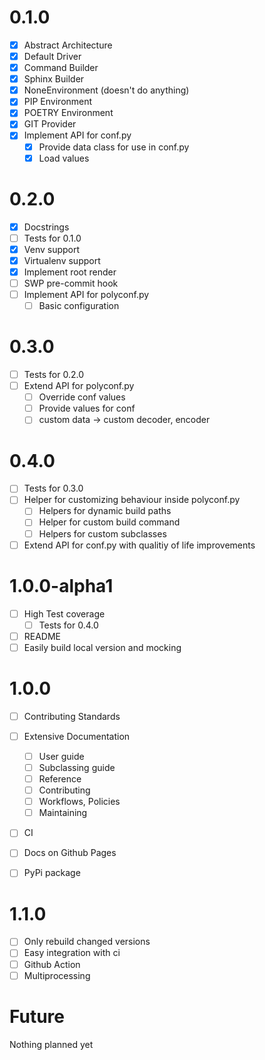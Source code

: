 # 0.1.0

- [x] Abstract Architecture
- [x] Default Driver
- [x] Command Builder
- [x] Sphinx Builder
- [x] NoneEnvironment (doesn't do anything)
- [x] PIP Environment
- [x] POETRY Environment
- [x] GIT Provider
- [x] Implement API for conf.py
  - [x] Provide data class for use in conf.py
  - [x] Load values

# 0.2.0

- [x] Docstrings
- [ ] Tests for 0.1.0
- [x] Venv support
- [x] Virtualenv support
- [x] Implement root render
- [ ] SWP pre-commit hook
- [ ] Implement API for polyconf.py
  - [ ] Basic configuration

# 0.3.0

- [ ] Tests for 0.2.0
- [ ] Extend API for polyconf.py
  - [ ] Override conf values
  - [ ] Provide values for conf
  - [ ] custom data -> custom decoder, encoder

# 0.4.0

- [ ] Tests for 0.3.0
- [ ] Helper for customizing behaviour inside polyconf.py
  - [ ] Helpers for dynamic build paths
  - [ ] Helper for custom build command
  - [ ] Helpers for custom subclasses
- [ ] Extend API for conf.py with qualitiy of life improvements

# 1.0.0-alpha1

- [ ] High Test coverage
  - [ ] Tests for 0.4.0
- [ ] README
- [ ] Easily build local version and mocking

# 1.0.0

- [ ] Contributing Standards
- [ ] Extensive Documentation
  - [ ] User guide
  - [ ] Subclassing guide
  - [ ] Reference
  - [ ] Contributing
  - [ ] Workflows, Policies
  - [ ] Maintaining
- [ ] CI
- [ ] Docs on Github Pages

- [ ] PyPi package

# 1.1.0

- [ ] Only rebuild changed versions
- [ ] Easy integration with ci
- [ ] Github Action
- [ ] Multiprocessing

# Future

Nothing planned yet
